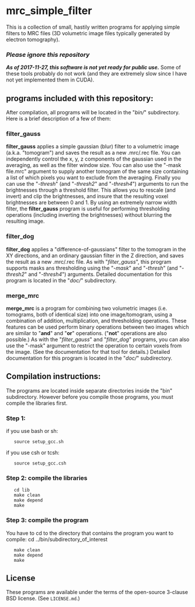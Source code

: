 mrc_simple_filter
===========

This is a collection of small, hastily written programs for applying simple filters to MRC files (3D volumetric image files typically generated by electron tomography).

### *Please ignore this repository*
***As of 2017-11-27, this software is not yet ready for public use.***  Some of these tools probably do not work (and they are extremely slow since I have not yet implemented them in CUDA).  


## programs included with this repository:

After compilation, all programs will be located in the "*bin/*" subdirectory.  Here is a brief description of a few of them:

### filter_gauss

**filter_gauss** applies a simple gaussian (blur) filter to a volumetric image (a.k.a. "tomogram") and saves
the result as a new .mrc/.rec file.  You can independently control the
x, y, z components of the gaussian used in the averaging, as well as the
filter window size.
You can also use the "-mask file.mrc" argument to
supply another tomogram of the same size containing a list of which
pixels you want to exclude from the averaging.
Finally you can use the "*-thresh*" (and "*-thresh2*" and "*-thresh4*") arguments to run the brightnesses through a threshold filter.  This allows you to rescale (and invert) and clip the brightnesses, and insure that
the resulting voxel brightnesses are between 0 and 1.
By using an extremely narrow width filter, the **filter_gauss** program is useful for performing thresholding operations (including inverting the brightnesses) without blurring the resulting image.


### filter_dog
**filter_dog** applies a "difference-of-gaussians" filter to the tomogram
in the XY directions, and an ordinary gaussian filter in the Z direction,
and saves the result as a new .mrc/.rec file.
As with "*filter_gauss*", this program supports masks ans thresholding using
the "*-mask*" and "*-thresh*" (and "*-thresh2*" and "*-thresh4*") arguments.
Detailed documentation for this program is located in the "*doc/*" subdirectory.

### merge_mrc
**merge_mrc** is a program for combining two volumetric images (i.e. tomograms, both of identical size) into one image/tomogram, using a combination of addition, multiplication, and thresholding operations.  These features can be used perform binary operations between two images which are similar to "**and**" and "**or**" operations.  ("**not**" operations are also possible.)  As with the "*filter_gauss*" and "*filter_dog*" programs, you can also use the "-mask" argument to restrict the operation to certain voxels from the image.  (See the documentation for that tool for details.)
Detailed documentation for this program is located in the "*doc/*" subdirectory.



## Compilation instructions:

The programs are located inside separate directories inside the "bin"
subdirectory.  However before you compile those programs, you must
compile the libraries first.

### Step 1:
   if you use bash or sh:
```
   source setup_gcc.sh
```

if you use csh or tcsh:
```
   source setup_gcc.csh
```

### Step 2: compile the libraries

```
   cd lib
   make clean
   make depend
   make
```

### Step 3: compile the program

You have to cd to the directory that contains the program you want to compile:
cd ../bin/subdirectory_of_interest

```
   make clean
   make depend
   make
```

## License

These programs are available under the terms of the open-source 3-clause BSD 
license.  (See `LICENSE.md`.)

